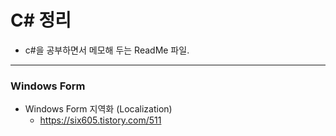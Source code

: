 # C# 정리
- c#을 공부하면서 메모해 두는 ReadMe 파일.
***
### Windows Form
- Windows Form 지역화 (Localization)
  - https://six605.tistory.com/511
